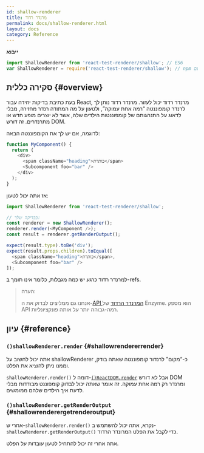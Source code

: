 ```yaml
---
id: shallow-renderer
title: מרנדר רדוד
permalink: docs/shallow-renderer.html
layout: docs
category: Reference
---
```


**ייבוא**

```javascript
import ShallowRenderer from 'react-test-renderer/shallow'; // ES6
var ShallowRenderer = require('react-test-renderer/shallow'); // npm עם ES5 
```

## סקירה כללית {#overview}

בעת כתיבת בדיקות יחידה עבור React, מרנדר רדוד יכול לעזור. מרנדר רדוד נותן לך לרנדר קומפוננטה “רמה אחת עמוקה”, ולטעון על מה המתודה רנדר מחזירה, מבלי לדאוג על התנהגותם של קומפוננטות הילדים שלה, אשר לא יוצרים מופע חדש או מתרנדרים. זה דורש DOM.

לדוגמה, אם יש לך את הקומפוננטה הבאה: 

```javascript
function MyComponent() {
  return (
    <div>
      <span className="heading">כותרת</span>
      <Subcomponent foo="bar" />
    </div>
  );
}
```

אז אתה יכול לטעון: 

```javascript
import ShallowRenderer from 'react-test-renderer/shallow';

// בבדיקה שלך:
const renderer = new ShallowRenderer();
renderer.render(<MyComponent />);
const result = renderer.getRenderOutput();

expect(result.type).toBe('div');
expect(result.props.children).toEqual([
  <span className="heading">כותרת</span>,
  <Subcomponent foo="bar" />
]);
```

למרנדר רדוד כרגע יש כמה מגבלות, כלומר אינו תומך ב-refs.

> הערה:
>
> אנחנו גם ממליצים לבדוק את ה-[API המרנדר הרדוד](https://airbnb.io/enzyme/docs/api/shallow.html) של Enzyme. הוא מספק API רמה-גבוהה יותר על אותה פונקציונליות.

## עיון {#reference}

### `()shallowRenderer.render` {#shallowrendererrender}

אתה יכול לחשוב על shallowRenderer כ-“מקום” לרנדור קומפוננטה שאתה בודק, וממנו ניתן להוציא את הפלט.

`shallowRenderer.render()` דומה ל-[`()ReactDOM.render`](/docs/react-dom.html#render) אבל לא דורש DOM ומרנדר רק רמה אחת עמוקה. זה אומר שאתה יכול לבדוק קומפוננט מבודדות מבלי לדעת איך הילדים שלהם ממומשים.

### `()shallowRenderer.getRenderOutput` {#shallowrenderergetrenderoutput}

אחרי ש-`shallowRenderer.render()` נקרא, אתה יכול להשתמש ב-`shallowRenderer.getRenderOutput()` כדי לקבל את הפלט המרונדר הרדוד.

אתה אחרי זה יכול להתחיל לטעון עובדות על הפלט.
